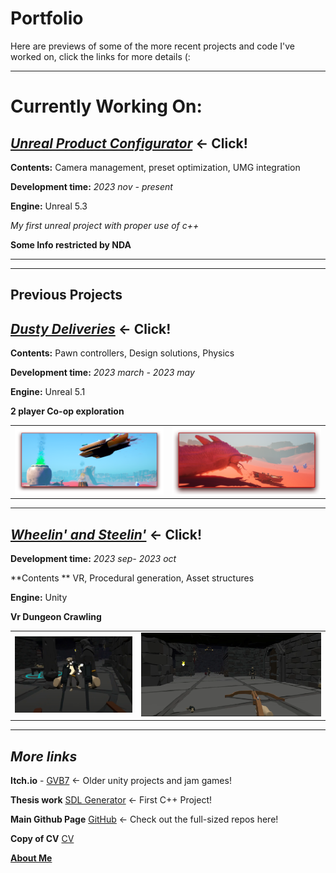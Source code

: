 # Portfolio
Here are previews of some of the more recent projects and code I've worked on, click the links for more details (:

---

# **Currently Working On:** 

## [***Unreal Product Configurator***](UnrealProductConfigurator#unreal-product-configurator) <- Click!

**Contents:** Camera management, preset optimization, UMG integration

**Development time:** *2023 nov - present*

**Engine:** Unreal 5.3

*My first unreal project with proper use of c++*

**Some Info restricted by NDA**

----


----

## Previous Projects ##

## [***Dusty Deliveries***](DustyDeliveries#dusty-deliveries) <- Click!

**Contents:** Pawn controllers, Design solutions, Physics 

**Development time:** *2023 march - 2023 may*

**Engine:** Unreal 5.1

**2 player Co-op exploration**

<table>
  <tr>
    <td width="50%"><img src="DustyDeliveries\Images\BoatFly.png" /></td>
    <td width="50%"><img src="DustyDeliveries\Images\SerpentBite.png" /></td>
  </tr>
</table>

---

## [***Wheelin' and Steelin'***](Wheelin'andStealin'#wheelin-and-steelin) <- Click!

**Development time:** *2023 sep- 2023 oct*

**Contents ** VR, Procedural generation, Asset structures

**Engine:** Unity

**Vr Dungeon Crawling**

<table>
  <tr>
    <td width="40%"><img src="Wheelin'andStealin'\Images\DualSmg_demo.PNG" /></td>
    <td width="60%"><img src="Wheelin'andStealin'\Images\CrossbowRoom_demo.png"" /></td>
  </tr>
</table>

----


## *More links*

**Itch.io** - [GVB7](https://gvb7.itch.io/) <- Older unity projects and jam games!

**Thesis work** [SDL Generator](https://github.com/GBaath/SDL2-IslandGen-Examensarbete) <- First C++ Project!

**Main Github Page** [GitHub](https://github.com/GBaath) <- Check out the full-sized repos here!

 **Copy of CV** [CV](https://docs.google.com/document/d/1j3pqR7tGUoK3OjItGiE2QCi8GXGabEb0ygaZrnFryFo/edit?usp=sharing)

 [**About Me**](AboutMe#about-me)

